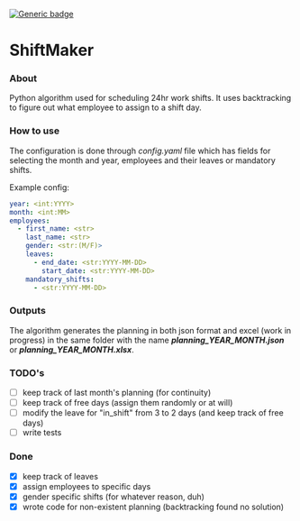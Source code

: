 [![Generic badge](https://img.shields.io/badge/python_version-3.9.0-blue.svg)](https://shields.io/)
# ShiftMaker

### About
Python algorithm used for scheduling 24hr work shifts. It uses backtracking to figure out
what employee to assign to a shift day.

### How to use
The configuration is done through _config.yaml_ file which has fields for selecting the month and year,
 employees and their leaves or mandatory shifts.

Example config:

```yaml
year: <int:YYYY>
month: <int:MM>
employees: 
  - first_name: <str>
    last_name: <str>
    gender: <str:(M/F)>
    leaves: 
      - end_date: <str:YYYY-MM-DD>
        start_date: <str:YYYY-MM-DD>
    mandatory_shifts: 
      - <str:YYYY-MM-DD>
```

### Outputs
The algorithm generates the planning in both json format and excel (work in progress) in the same folder
with the name ___planning_YEAR_MONTH.json___ or ___planning_YEAR_MONTH.xlsx___.

### TODO's

 - [ ] keep track of last month's planning (for continuity)
 - [ ] keep track of free days (assign them randomly or at will)
 - [ ] modify the leave for "in_shift" from 3 to 2 days (and keep track of free days)
 - [ ] write tests

### Done

 - [x] keep track of leaves
 - [x] assign employees to specific days
 - [x] gender specific shifts (for whatever reason, duh)
 - [x] wrote code for non-existent planning (backtracking found no solution)